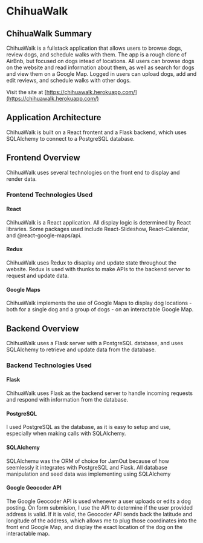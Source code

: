 # ChihuaWalk

## ChihuaWalk Summary

ChihuaWalk is a fullstack application that allows users to browse dogs, review dogs, and schedule walks with them. The app is a rough clone of AirBnb, but focused on dogs intead of locations. All users can browse dogs on the website and read information about them, as well as search for dogs and view them on a Google Map. Logged in users can upload dogs, add and edit reviews, and schedule walks with other dogs. 

Visit the site at [https://chihuawalk.herokuapp.com/](https://chihuawalk.herokuapp.com/)

## Application Architecture

ChihuaWalk is built on a React frontent and a Flask backend, which uses SQLAlchemy to connect to a PostgreSQL database.

## Frontend Overview

ChihuaWalk uses several technologies on the front end to display and render data.

### Frontend Technologies Used

#### React

ChihuaWalk is a React application. All display logic is determined by React libraries. Some packages used include React-Slideshow, React-Calendar, and @react-google-maps/api. 

#### Redux

ChihuaWalk uses Redux to disaplay and update state throughout the website. Redux is used with thunks to make APIs to the backend server to request and update data. 

#### Google Maps

ChihuaWalk implements the use of Google Maps to display dog locations - both for a single dog and a group of dogs - on an interactable Google Map.  


## Backend Overview

ChihuaWalk uses a Flask server with a PostgreSQL database, and uses SQLAlchemy to retrieve and update data from the database.

### Backend Technologies Used

#### Flask

ChihuaWalk uses Flask as the backend server to handle incoming requests and respond with information from the database.

#### PostgreSQL

I used PostgreSQL as the database, as it is easy to setup and use, especially when making calls with SQLAlchemy.

#### SQLAlchemy

SQLAlchemu was the ORM of choice for JamOut because of how seemlessly it integrates with PostgreSQL and Flask. All database manipulation and seed data was implementing using SQLAlchemy

#### Google Geocoder API

The Google Geocoder API is used whenever a user uploads or edits a dog posting. On form submision, I use the API to determine if the user provided address is valid. If it is valid, the Geocoder API sends back the latitude and longitude of the address, which allows me to plug those coordinates into the front end Google Map, and display the exact location of the dog on the interactable map.

